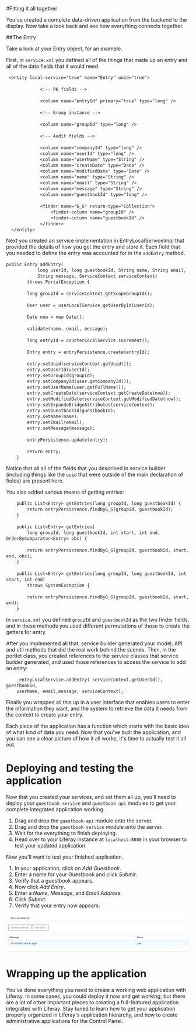 #Fitting it all together 

You've created a complete data-driven application from the backend to the 
display. Now take a look back and see how everything connects together.

##The Entry 

Take a look at your Entry object, for an example.

First, in `service.xml` you defined all of the things that made up an entry
and all of the data fields that it would need.
    
     <entity local-service="true" name="Entry" uuid="true">

                 <!-- PK fields -->

                 <column name="entryId" primary="true" type="long" />

                 <!-- Group instance -->

                 <column name="groupId" type="long" />

                 <!-- Audit fields -->

                 <column name="companyId" type="long" />
                 <column name="userId" type="long" />
                 <column name="userName" type="String" />
                 <column name="createDate" type="Date" />
                 <column name="modifiedDate" type="Date" />
                 <column name="name" type="String" />
                 <column name="email" type="String" />
                 <column name="message" type="String" />
                 <column name="guestbookId" type="long" />

                 <finder name="G_G" return-type="Collection">
                     <finder-column name="groupId" />
                     <finder-column name="guestbookId" />
                 </finder>
      </entity>
    
Next you created an service implementation in EntryLocalServiceImpl that 
provided the details of how you get the entry and store it. Each field that you 
needed to define the entry was accounted for in the `addEntry` method.
    
    public Entry addEntry(
                long userId, long guestbookId, String name, String email,
                String message, ServiceContext serviceContext)
            throws PortalException {

            long groupId = serviceContext.getScopeGroupId();

            User user = userLocalService.getUserById(userId);

            Date now = new Date();

            validate(name, email, message);

            long entryId = counterLocalService.increment();

            Entry entry = entryPersistence.create(entryId);

            entry.setUuid(serviceContext.getUuid());
            entry.setUserId(userId);
            entry.setGroupId(groupId);
            entry.setCompanyId(user.getCompanyId());
            entry.setUserName(user.getFullName());
            entry.setCreateDate(serviceContext.getCreateDate(now));
            entry.setModifiedDate(serviceContext.getModifiedDate(now));
            entry.setExpandoBridgeAttributes(serviceContext);
            entry.setGuestbookId(guestbookId);
            entry.setName(name);
            entry.setEmail(email);
            entry.setMessage(message);
        
            entryPersistence.update(entry);

            return entry;
        }
    
Notice that all all of the fields that you described in service builder 
(including things like the `uuid` that were outside of the main declaration 
of fields) are present here.
    
You also added various means of getting entries:

        public List<Entry> getEntries(long groupId, long guestbookId) {
            return entryPersistence.findByG_G(groupId, guestbookId);
        }

        public List<Entry> getEntries(
            long groupId, long guestbookId, int start, int end, OrderByComparator<Entry> obc) {

            return entryPersistence.findByG_G(groupId, guestbookId, start, end, obc);
        }
    
        public List<Entry> getEntries(long groupId, long guestbookId, int start, int end)
            throws SystemException {

            return entryPersistence.findByG_G(groupId, guestbookId, start, end);
        }
    
In `service.xml` you defined `groupId` and `guestbookId` as the two finder 
fields, and in these methods you used different permutations of those to
create the getters for entry.

After you implemented all that, service builder generated your model, API 
and util methods that did the real work behind the scenes. Then, in the portlet 
class, you created references to the service classes that service builder 
generated, and used those references to access the service to add an entry:
    
        _entryLocalService.addEntry( serviceContext.getUserId(), guestbookId, 
        userName, email,message, serviceContext);
    
Finally you wrapped all this up in a user interface that enables users to 
enter the information they want, and the system to retrieve the data it
needs from the context to create your entry.

Each piece of the application has a function which starts with the basic idea 
of what kind of data you need. Now that you've built the application, and you
can see a clear picture of how it all works, it's time to actually test it all 
out.

# Deploying and testing the application

Now that you created your services, and set them all up, you'll need to deploy
your `guestbook-service` and `guestbook-api` modules to get your complete 
integrated application working.

1. Drag and drop the `guestbook-api` module onto the server.
2. Drag and drop the `guestbook-service` module onto the server.
3. Wait for the everything to finish deploying.
4. Head over to your Liferay instance at `localhost:8080` in your browser to
    test your updated application.

Now you'll want to test your finished application.

1. In your application, click on *Add Guestbook*.
2. Enter a name for your Guestbook and click *Submit*.
3. Verify that a guestbook appears.
4. Now click *Add Entry*.
5. Enter a *Name*, *Message*, and *Email Address*.
6. Click *Submit*.
7. Verify that your entry now appears.

![Figure x: A new Guestbook and Entry created.](../../../images/guestbook-entry-test.png)

# Wrapping up the application

You've done everything you need to create a working web application with 
Liferay. In some cases, you could deploy it now and get working, but there are
a lot of other important pieces to creating a full-featured application integrated with Liferay. Stay tuned to learn how to get your application
properly organized in Liferay's application hierarchy, and how to create
administrative applications for the Control Panel.
